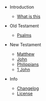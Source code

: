 <!-- _sidebar.md -->

- Introduction

  - [What is this](intro.md)

- Old Testament

  - [Psalms](psalms.md)

- New Testament
  
  - [Matthew](matthew.md)
  - [John](john.md "The Book of John of the NHT")
  - [Philippians](philippians.md)
  - [1 John](1john.md)
 
- Info

  - [Changelog](changelog.md)
  - [License](LICENSE.md)
